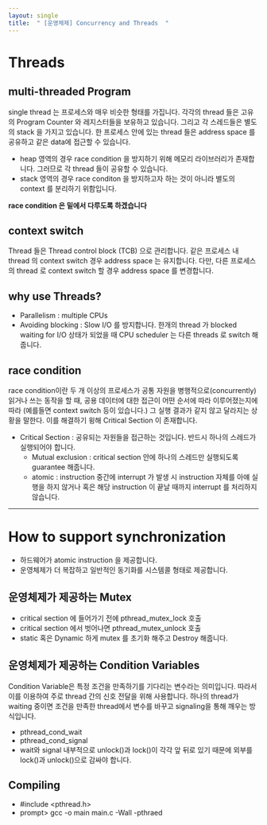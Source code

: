 ```yaml
---
layout: single
title:  " [운영체제] Concurrency and Threads  "
---
```


Threads
===

multi-threaded Program
---
single thread 는 프로세스와 매우 비슷한 형태를 가집니다. 각각의 thread 들은 고유의 Program Counter 와 레지스터들을 보유하고 있습니다. 그리고 각 스레드들은 별도의 stack 을 가지고 있습니다. 한 프로세스 안에 있는 thread 들은 address space 를 공유하고 같은 data에 접근할 수 있습니다. 

* heap 영역의 경우 race condition 을 방지하기 위해 메모리 라이브러리가 존재합니다. 그러므로 각 thread 들이 공유할 수 있습니다.
* stack 영역의 경우 race conditon 을 방지하고자 하는 것이 아니라 별도의 context 를 분리하기 위함입니다.     

**race condition 은 밑에서 다루도록 하겠습니다**      

context switch
---
Thread 들은 Thread control block (TCB) 으로 관리합니다. 같은 프로세스 내 thread 의 context switch 경우 address space 는 유지합니다. 다만, 다른 프로세스의 thread 로 context switch 할 경우 address space 를 변경합니다.     

why use Threads?
---
* Parallelism : multiple CPUs
* Avoiding blocking : Slow I/O 를 방지합니다. 한개의 thread 가 blocked waiting for I/O 상태가 되었을 때 CPU scheduler 는 다른 threads 로 switch 해줍니다.

race condition
---
race condition이란 두 개 이상의 프로세스가 공통 자원을 병행적으로(concurrently) 읽거나 쓰는 동작을 할 때, 공용 데이터에 대한 접근이 어떤 순서에 따라 이루어졌는지에 따라 (예를들면 context switch 등이 있습니다.) 그 실행 결과가 같지 않고 달라지는 상황을 말한다. 이를 해결하기 윙해 Critical Section 이 존재합니다.      

* Critical Section : 공유되는 자원들을 접근하는 것입니다. 반드시 하나의 스레드가 실행되어야 합니다.
    * Mutual exclusion : critical section 안에 하나의 스레드만 실행되도록 guarantee 해줍니다.
    * atomic : instruction 중간에 interrupt 가 발생 시 instruction 자체를 아얘 실행을 하지 않거나 혹은 해당 instruction 이 끝날 때까지 interrupt 를 처리하지 않습니다.      

--------------------

How to support synchronization
===
*  하드웨어가 atomic instruction 을 제공합니다.
*  운영체제가 더 복잡하고 일반적인 동기화를 시스템콜 형태로 제공합니다.

운영체제가 제공하는 Mutex
---
* critical section 에 들어가기 전에 pthread_mutex_lock 호출
* critical section 에서 벗어나면 pthread_mutex_unlock 호출
* static 혹은 Dynamic 하게 mutex 를 초기화 해주고 Destroy 해줍니다.

운영체제가 제공하는 Condition Variables
---
Condition Variable은 특정 조건을 만족하기를 기다리는 변수라는 의미입니다. 따라서 이를 이용하여 주로 thread 간의 신호 전달을 위해 사용합니다. 하나의 thread가 waiting 중이면 조건을 만족한 thread에서 변수를 바꾸고 signaling을 통해 깨우는 방식입니다.     
* pthread_cond_wait
* pthread_cond_signal
* wait와 signal 내부적으로 unlock()과 lock()이 각각 앞 뒤로 있기 때문에 외부를 lock()과 unlock()으로 감싸야 합니다.

Compiling
---
* #include <pthread.h>
* prompt> gcc -o main main.c -Wall -pthraed










